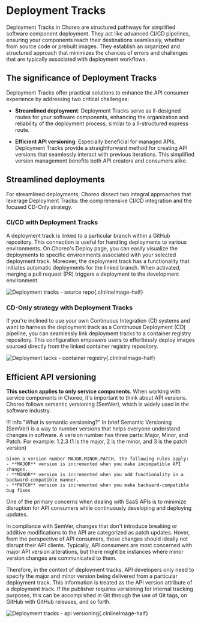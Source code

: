# Deployment Tracks

Deployment Tracks in Choreo are structured pathways for simplified software component deployment. They act like advanced CI/CD pipelines, ensuring your components reach their destinations seamlessly, whether from source code or prebuilt images. They establish an organized and structured approach that minimizes the chances of errors and challenges that are typically associated with deployment workflows.

## The significance of Deployment Tracks

Deployment Tracks offer practical solutions to enhance the API consumer experience by addressing two critical challenges:

- **Streamlined deployment**: Deployment Tracks serve as ll-designed routes for your software components, enhancing the organization and reliability of the deployment process, similar to a ll-structured express route.

- **Efficient API versioning**: Especially beneficial for managed APIs, Deployment Tracks provide a straightforward method for creating API versions that seamlessly interact with previous iterations. This simplified version management benefits both API creators and consumers alike.

## Streamlined deployments

For streamlined deployments, Choreo dissect two integral approaches that leverage Deployment Tracks: the comprehensive CI/CD integration and the focused CD-Only strategy.

### CI/CD with Deployment Tracks

A deployment track is linked to a particular branch within a GitHub repository. This connection is useful for handling deployments to various environments. On Choreo's Deploy page, you can easily visualize the deployments to specific environments associated with your selected deployment track. Moreover, the deployment track has a functionality that initiates automatic deployments for the linked branch. When activated, merging a pull request (PR) triggers a deployment to the development environment.

![Deployment tracks - source repo](../assets/img/choreo-concepts/deployment-tracks-source-repo.png){.cInlineImage-half}

### CD-Only strategy with Deployment Tracks

If you're inclined to use your own Continuous Integration (CI) systems and want to harness the deployment track as a Continuous Deployment (CD) pipeline, you can seamlessly link deployment tracks to a container registry repository. This configuration empowers users to effortlessly deploy images sourced directly from the linked container registry repository.

![Deployment tacks - container registry](../assets/img/choreo-concepts/deployment-tracks-container-registry.png){.cInlineImage-half}


## Efficient API versioning

**This section applies to only service components**. When working with service components in Choreo, it's important to think about API versions. Choreo follows semantic versioning (SemVer), which is widely used in the software industry.

!!! info "What is semantic versioning?"
    In brief Semantic Versioning (SemVer) is a way to number versions that helps everyone understand changes in software. A version number has three parts: Major, Minor, and Patch.
    For example: 1.2.3 (1 is the major, 2 is the minor, and 3 is the patch version)  

    Given a version number MAJOR.MINOR.PATCH, the following rules apply:
    - **MAJOR** version is incremented when you make incompatible API changes.
    - **MINOR** version is incremented when you add functionality in a backward-compatible manner.
    - **PATCH** version is incremented when you make backward-compatible bug fixes

One of the primary concerns when dealing with SaaS APIs is to minimize disruption for API consumers while continuously developing and deploying updates.

In compliance with SemVer, changes that don't introduce breaking or additive modifications to the API are categorized as patch updates. Hover, from the perspective of API consumers, these changes should ideally not disrupt their API clients. Typically, API consumers are most concerned with major API version alterations, but there might be instances where minor version changes are communicated to them.

Therefore, in the context of deployment tracks, API developers only need to specify the major and minor version being delivered from a particular deployment track. This information is treated as the API version attribute of a deployment track. If the publisher requires versioning for internal tracking purposes, this can be accomplished in Git through the use of Git tags, on GitHub with GitHub releases, and so forth.

![Deployment tracks - api versioning](../assets/img/choreo-concepts/deployment-tracks-api-versioning.md.png){.cInlineImage-half}
